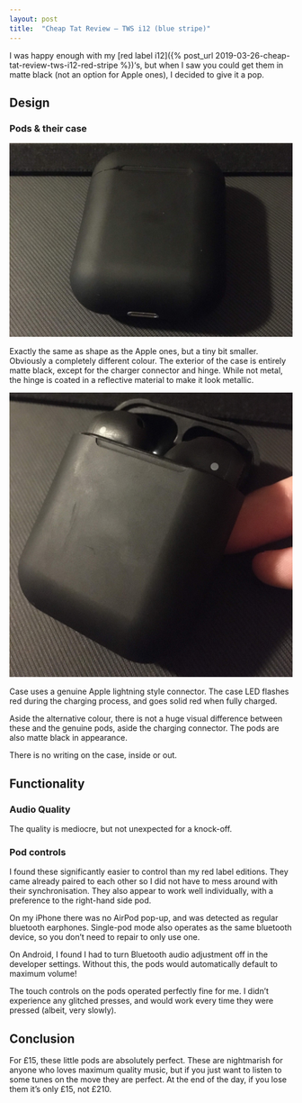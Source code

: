 ```yaml
---
layout: post
title:  "Cheap Tat Review – TWS i12 (blue stripe)"
---
```


I was happy enough with my [red label i12]({% post_url 2019-03-26-cheap-tat-review-tws-i12-red-stripe %})‘s, but when I saw you could get them in matte black (not an option for Apple ones), I decided to give it a pop.

## Design
### Pods & their case
![AirPods case resting flat with the lid shut](/assets/img/IMG_0313-scaled-e1574032179639.jpg)

Exactly the same as shape as the Apple ones, but a tiny bit smaller. Obviously a completely different colour. The exterior of the case is entirely matte black, except for the charger connector and hinge. While not metal, the hinge is coated in a reflective material to make it look metallic.

![AirPods held slightly tilted with the case lid opened to expose the head of the pods](/assets/img/IMG_0314.jpg)

Case uses a genuine Apple lightning style connector. The case LED flashes red during the charging process, and goes solid red when fully charged.

Aside the alternative colour, there is not a huge visual difference between these and the genuine pods, aside the charging connector. The pods are also matte black in appearance.

There is no writing on the case, inside or out.

## Functionality
### Audio Quality
The quality is mediocre, but not unexpected for a knock-off.

### Pod controls
I found these significantly easier to control than my red label editions. They came already paired to each other so I did not have to mess around with their synchronisation. They also appear to work well individually, with a preference to the right-hand side pod.

On my iPhone there was no AirPod pop-up, and was detected as regular bluetooth earphones. Single-pod mode also operates as the same bluetooth device, so you don’t need to repair to only use one.

On Android, I found I had to turn Bluetooth audio adjustment off in the developer settings. Without this, the pods would automatically default to maximum volume!

The touch controls on the pods operated perfectly fine for me. I didn’t experience any glitched presses, and would work every time they were pressed (albeit, very slowly).

## Conclusion
For £15, these little pods are absolutely perfect. These are nightmarish for anyone who loves maximum quality music, but if you just want to listen to some tunes on the move they are perfect. At the end of the day, if you lose them it’s only £15, not £210.
